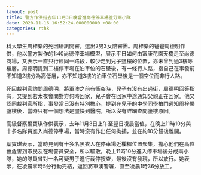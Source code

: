 ```yaml
---
layout: post
title: 警方作供指去年11月3日晚曾進尚德停車場並分兩小隊
date: 2020-11-16 16:52:24.000000000 +08:00
categories: rthk
---
```


科大學生周梓樂的死因研訊開審，選出2男3女陪審團。周梓樂的爸爸周德明作供，他以警方製作的1:40尚德停車場模型，展示平日如何由富康花園天橋走至尚德商場，又表示一直只行經同一路段，較少走到兒子墮樓的位置，亦未曾到過3樓等樓層。周德明提到二樓停車場在泊車位的石壆後，有一條行人路，指自己在事發前不知道2樓分為高低層，亦不知道3樓的泊車位石壆後是一個空位而非行人路。

死因裁判官詢問周德明，將軍澳之前有衝突時，兒子有沒有出過街，周德明回答指有，又提到若太夜會問對方何時回家，兒子會在回家中途通知父親正在回家。他又認同裁判官所指，事發當日沒有特別擔心，提到在兒子的中學同學拍門通知周梓樂墮樓後，當時只有一個想法是盡快到醫院，所以沒有詳細查問墮樓原因。

高級督察葉寶琪作供表示，去年11月3日上午至翌日凌晨當值，在晚上11時10分與十多名隊員進入尚德停車場，當時沒有作出任何拘捕，並在約10分鐘後離開。

葉寶琪表示，當時見到有十多名黑衣人在停車場近欄桿位置聚集，擔心他們在高位會危害到市民及在場警員安全，所以驅散，晚上11時10分進入停車場後分成兩小隊，她的隊員曾對一名可疑男子進行截停搜查，最後沒有發現，所以放行。她表示，在凌晨零時5分行動完結，返回將軍澳警署，直至凌晨1時36分放工。
